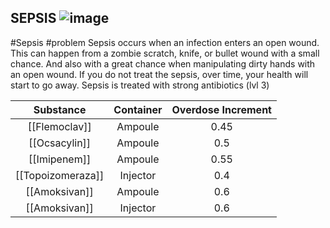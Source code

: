 ## SEPSIS ![image](https://user-images.githubusercontent.com/7808279/176216035-ac3b8611-f02b-4761-a1bf-3d78e665f759.png)
#Sepsis #problem
Sepsis occurs when an infection enters an open wound. 
This can happen from a zombie scratch, knife, or bullet wound with a small chance. 
And also with a great chance when manipulating dirty hands with an open wound. 
If you do not treat the sepsis, over time, your health will start to go away.
Sepsis is treated with strong antibiotics (lvl 3)

|   Substance   | Container | Overdose Increment |
|:-------------:|:---------:|:------------------:|
|   [[Flemoclav]]   |  Ampoule  |        0.45        |
|   [[Ocsacylin]]   |  Ampoule  |         0.5        |
|    [[Imipenem]]   |  Ampoule  |        0.55        |
| [[Topoizomeraza]] |  Injector |         0.4        |
|   [[Amoksivan]]   |  Ampoule  |         0.6        |
|   [[Amoksivan]]   |  Injector |         0.6        |
